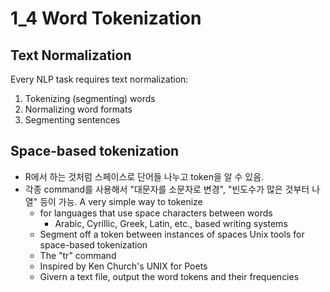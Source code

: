 # 1_4 Word Tokenization
## Text Normalization
Every NLP task requires text normalization:
  1. Tokenizing (segmenting) words
  2. Normalizing word formats
  3. Segmenting sentences
  
## Space-based tokenization
+ R에서 하는 것처럼 스페이스로 단어들 나누고 token을 알 수 있음.
+ 각종 command를 사용해서 "대문자를 소문자로 변경", "빈도수가 많은 것부터 나열" 등이 가능.
A very simple way to tokenize
  + for languages that use space characters between words
    - Arabic, Cyrillic, Greek, Latin, etc., based writing systems
  + Segment off a token between instances of spaces
Unix tools for space-based tokenization
  + The "tr" command
  + Inspired by Ken Church's UNIX for Poets
  + Givern a text file, output the word tokens and their frequencies
